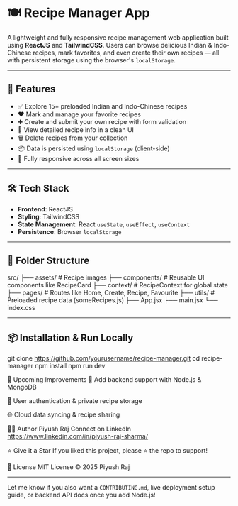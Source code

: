# 🍽️ Recipe Manager App

A lightweight and fully responsive recipe management web application built using **ReactJS** and **TailwindCSS**. Users can browse delicious Indian & Indo-Chinese recipes, mark favorites, and even create their own recipes — all with persistent storage using the browser's `localStorage`.

---

## 🚀 Features

- ✅ Explore 15+ preloaded Indian and Indo-Chinese recipes
- ❤️ Mark and manage your favorite recipes
- ➕ Create and submit your own recipe with form validation
- 📝 View detailed recipe info in a clean UI
- 🗑️ Delete recipes from your collection
- 📦 Data is persisted using `localStorage` (client-side)
- 📱 Fully responsive across all screen sizes

---

## 🛠️ Tech Stack

- **Frontend**: ReactJS
- **Styling**: TailwindCSS
- **State Management**: React `useState`, `useEffect`, `useContext`
- **Persistence**: Browser `localStorage`

---

## 📁 Folder Structure
src/
├── assets/ # Recipe images
├── components/ # Reusable UI components like RecipeCard
├── context/ # RecipeContext for global state
├── pages/ # Routes like Home, Create, Recipe, Favourite
├── utils/ # Preloaded recipe data (someRecipes.js)
├── App.jsx
├── main.jsx
└── index.css

---

## 📦 Installation & Run Locally

git clone https://github.com/yourusername/recipe-manager.git
cd recipe-manager
npm install
npm run dev

📌 Upcoming Improvements
🔐 Add backend support with Node.js & MongoDB

👥 User authentication & private recipe storage

🌐 Cloud data syncing & recipe sharing

🙋‍♂️ Author
Piyush Raj
Connect on LinkedIn
https://www.linkedin.com/in/piyush-raj-sharma/

⭐️ Give it a Star
If you liked this project, please ⭐️ the repo to support!

📄 License
MIT License © 2025 Piyush Raj


---

Let me know if you also want a `CONTRIBUTING.md`, live deployment setup guide, or backend API docs once you add Node.js!
